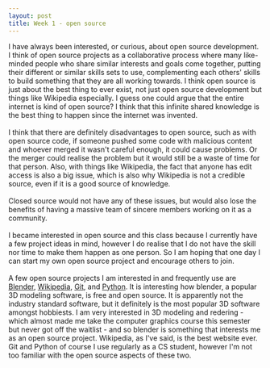 ```yaml
---
layout: post
title: Week 1 - open source
---
```



I have always been interested, or curious, about open source development. I think of open source projects as a collaborative process where many like-minded people who share similar interests and goals come together, putting their different or similar skills sets to use, complementing each others' skills to build something that they are all working towards. I think open source is just about the best thing to ever exist, not just open source development but things like Wikipedia especially. I guess one could argue that the entire internet is kind of open source? I think that this infinite shared knowledge is the best thing to happen since the internet was invented.
<br><br>I think that there are definitely disadvantages to open source, such as with open source code, if someone pushed some code with malicious content and whoever merged it wasn't careful enough, it could cause problems. Or the merger could realise the problem but it would still be a waste of time for that person. Also, with things like Wikipedia, the fact that anyone has edit access is also a big issue, which is also why Wikipedia is not a credible source, even if it is a good source of knowledge.
<br><br>Closed source would not have any of these issues, but would also lose the benefits of having a massive team of sincere members working on it as a community.
<br><br>I became interested in open source and this class because I currently have a few project ideas in mind, however I do realise that I do not have the skill nor time to make them happen as one person. So I am hoping that one day I can start my own open source project and encourage others to join.
<br><br>A few open source projects I am interested in and frequently use are [Blender](https://www.blender.org/), [Wikipedia](https://www.wikipedia.org/), [Git](https://git-scm.com/), and [Python](https://www.python.org/). It is interesting how blender, a popular 3D modeling software, is free and open source. It is apparently not the industry standard software, but it definitely is the most popular 3D software amongst hobbiests. I am very interested in 3D modeling and redering - which almost made me take the computer graphics course this semester but never got off the waitlist - and so blender is something that interests me as an open source project. Wikipedia, as I've said, is the best website ever. Git and Python of course I use regularly as a CS student, however I'm not too familiar with the open source aspects of these two.